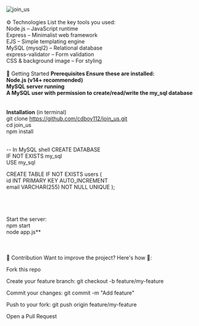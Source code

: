 ![join_us](https://github.com/user-attachments/assets/1b6a4dba-32a3-4d66-9ff1-294197d3281b)
<br>
<br>
⚙️ Technologies
List the key tools you used:
<br>
Node.js – JavaScript runtime
<br>
Express – Minimalist web framework
<br>
EJS – Simple templating engine
<br>
MySQL (mysql2) – Relational database
<br>
express-validator – Form validation
<br>
CSS & background image – For styling
<br>
<br>
🚀 Getting Started
**Prerequisites
Ensure these are installed:
<br>
Node.js (v14+ recommended)
<br>
MySQL server running
<br>
A MySQL user with permission to create/read/write the my_sql database**
<br>
<br>
<br>
**Installation**
(in terminal)<br>
git clone https://github.com/cdboy112/join_us.git<br>
cd join_us<br>
npm install<br>

<br>
-- In MySQL shell
CREATE DATABASE<br> IF NOT EXISTS my_sql<br>
USE my_sql

CREATE TABLE IF NOT EXISTS users (<br>
  id INT PRIMARY KEY AUTO_INCREMENT<br>
  email VARCHAR(255) NOT NULL UNIQUE
);
<br>
<br>
<br>
<br>
<br>
Start the server:<br>
npm start<br>
node app.js**<br>
<br>
<br>
<br>
🔭 Contribution
Want to improve the project? Here's how 🎯:

Fork this repo

Create your feature branch: git checkout -b feature/my-feature

Commit your changes: git commit -m "Add feature"

Push to your fork: git push origin feature/my-feature

Open a Pull Request






